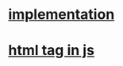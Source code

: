 # [implementation](./markdown/implementation.md)
# [html tag in js](./markdown/html%20tag%20in%20js.md)